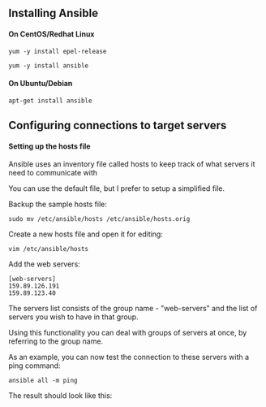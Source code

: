 ## Installing Ansible

#### On CentOS/Redhat Linux

```
yum -y install epel-release

yum -y install ansible
```

#### On Ubuntu/Debian
```
apt-get install ansible
```

## Configuring connections to target servers

#### Setting up the hosts file

Ansible uses an inventory file called hosts to keep track of what servers it need to communicate with

You can use the default file, but I prefer to setup a simplified file.

Backup the sample hosts file:
```
sudo mv /etc/ansible/hosts /etc/ansible/hosts.orig
```
Create a new hosts file and open it for editing:
```
vim /etc/ansible/hosts
```
Add the web servers:
```
[web-servers]
159.89.126.191
159.89.123.40
```
The servers list consists of the group name - "web-servers" and the list of servers you wish to have in that group.

Using this functionality you can deal with groups of servers at once, by referring to the group name.

As an example, you can now test the connection to these servers with a ping command:
```
ansible all -m ping
```
The result should look like this:


